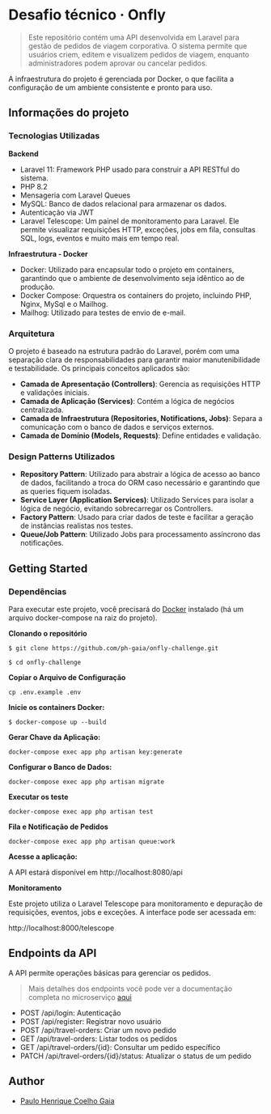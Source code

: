 # Desafio técnico &middot; Onfly
> Este repositório contém uma API desenvolvida em Laravel para gestão de pedidos de viagem corporativa. O sistema permite que usuários criem, editem e visualizem pedidos de viagem, enquanto administradores podem aprovar ou cancelar pedidos.

A infraestrutura do projeto é gerenciada por Docker, o que facilita a configuração de um ambiente consistente e pronto para uso.

## Informações do projeto

### Tecnologias Utilizadas
**Backend**

- Laravel 11: Framework PHP usado para construir a API RESTful do sistema.
- PHP 8.2
- Mensageria com Laravel Queues
- MySQL: Banco de dados relacional para armazenar os dados.
- Autenticação via JWT
- Laravel Telescope: Um painel de monitoramento para Laravel. Ele permite visualizar requisições HTTP, exceções, jobs em fila, consultas SQL, logs, eventos e muito mais em tempo real.

**Infraestrutura - Docker**

- Docker: Utilizado para encapsular todo o projeto em containers, garantindo que o ambiente de desenvolvimento seja idêntico ao de produção.
- Docker Compose: Orquestra os containers do projeto, incluindo PHP, Nginx, MySql e o Mailhog.
- Mailhog: Utilizado para testes de envio de e-mail.


### Arquitetura

O projeto é baseado na estrutura padrão do Laravel, porém com uma separação clara de responsabilidades para garantir maior manutenibilidade e testabilidade. Os principais conceitos aplicados são:
- **Camada de Apresentação (Controllers)**: Gerencia as requisições HTTP e validações iniciais.
- **Camada de Aplicação (Services)**: Contém a lógica de negócios centralizada.
- **Camada de Infraestrutura (Repositories, Notifications, Jobs)**: Separa a comunicação com o banco de dados e serviços externos.
- **Camada de Domínio (Models, Requests)**: Define entidades e validação.

### Design Patterns Utilizados

- **Repository Pattern**: Utilizado para abstrair a lógica de acesso ao banco de dados, facilitando a troca do ORM caso necessário e garantindo que as queries fiquem isoladas.
- **Service Layer (Application Services)**: Utilizado Services para isolar a lógica de negócio, evitando sobrecarregar os Controllers.
- **Factory Pattern**: Usado para criar dados de teste e facilitar a geração de instâncias realistas nos testes.
- **Queue/Job Pattern**: Utilizado Jobs para processamento assíncrono das notificações.

## Getting Started

### Dependências
Para executar este projeto, você precisará do [Docker](https://www.docker.com/) instalado (há um arquivo docker-compose na raiz do projeto).

**Clonando o repositório**
```shell
$ git clone https://github.com/ph-gaia/onfly-challenge.git

$ cd onfly-challenge
```

**Copiar o Arquivo de Configuração**
```
cp .env.example .env
```

**Inicie os containers Docker:**
```
$ docker-compose up --build
```

**Gerar Chave da Aplicação:**
```
docker-compose exec app php artisan key:generate
```

**Configurar o Banco de Dados:**
```
docker-compose exec app php artisan migrate
```

**Executar os teste**
```
docker-compose exec app php artisan test
```

**Fila e Notificação de Pedidos**
```
docker-compose exec app php artisan queue:work
```

**Acesse a aplicação:**

A API estará disponível em http://localhost:8080/api

**Monitoramento**

Este projeto utiliza o Laravel Telescope para monitoramento e depuração de requisições, eventos, jobs e exceções.
A interface pode ser acessada em:

http://localhost:8000/telescope

## Endpoints da API

A API permite operações básicas para gerenciar os pedidos.
> Mais detalhes dos endpoints você pode ver a documentação completa no microserviço [aqui](https://github.com/ph-gaia/onfly-challenge/blob/main/onfly-app/README.md)

- POST /api/login: Autenticação
- POST /api/register: Registrar novo usuário
- POST /api/travel-orders: Criar um novo pedido
- GET /api/travel-orders: Listar todos os pedidos
- GET /api/travel-orders/{id}: Consultar um pedido específico
- PATCH /api/travel-orders/{id}/status: Atualizar o status de um pedido


## Author
- [Paulo Henrique Coelho Gaia](https://www.linkedin.com/in/ph-gaia)